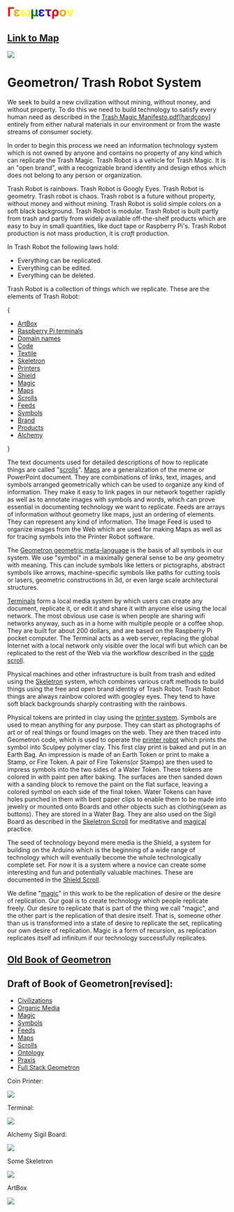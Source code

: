 # <span style = "color:red">Γ</span><span style = "color:orange">ε</span><span style = "color:yellow">ω</span><span style = "color:green">μ</span><span style = "color:blue">ε</span><span style = "color:purple">τ</span><span style = "color:red">ρ</span><span style = "color:orange">ο</span><span style = "color:yellow">ν</span>

## [Link to Map](maps/home)

![](https://i.imgur.com/niV3C7n.jpg)

# Geometron/ Trash Robot System

We seek to build a new civilization without mining, without money, and without property.  To do this we need to build technology to satisfy every human need as described in the [Trash Magic Manifesto.pdf](https://lafelabs.github.io/Trash_Magic_Manifesto.pdf)[[hardcopy](https://www.lulu.com/en/us/shop/lafe-spietz/trash-magic-manifesto-and-action-coloring-book-revision-1/paperback/product-1km4deev.html)] entirely from either natural materials in our environment or from the waste streams of consumer society.

In order to begin this process we need an information technology system which is not owned by anyone and contains no property of any kind which can replicate the Trash Magic.  Trash Robot is a vehicle for Trash Magic. It is an "open brand", with a recognizable brand identity and design ethos which does not belong to any person or organization. 

Trash Robot is rainbows. Trash Robot is Googly Eyes. Trash Robot is geometry.  Trash robot is chaos.  Trash robot is a future without property, without money and without mining. Trash Robot is solid simple colors on a soft black background. Trash Robot is modular. Trash Robot is built partly from trash and partly from widely available off-the-shelf products which are easy to buy in small quantities, like duct tape or Raspberry Pi's.  Trash Robot production is not mass production, it is *craft* production.  

In Trash Robot the following laws hold:

- Everything can be replicated. 
- Everything can be edited.  
- Everything can be deleted. 

Trash Robot is a collection of things which we replicate. These are the elements of Trash Robot:

{

- [ArtBox](scrolls/box.md)
- [Raspberry Pi terminals](scrolls/terminal.md)
- [Domain names](scrolls/domains.md)
- [Code](scrolls/code.md)
- [Textile](scrolls/textile.md)
- [Skeletron](scrolls/skeletron.md)
- [Printers](scrolls/printer.md)
- [Shield](scrolls/shield.md)
- [Magic](scrolls/magic.md)
- [Maps](scrolls/maps.md)
- [Scrolls](scrolls/scrolls.md)
- [Feeds](scrolls/feeds.md)
- [Symbols](scrolls/geometron.md)
- [Brand](scrolls/brand.md)
- [Products](scrolls/products.md)
- [Alchemy](scrolls/alchemy.md)

}

The text documents used for detailed descriptions of how to replicate things are called "[scrolls](scrolls/scrolls.md)".  [Maps](scrolls/maps.md) are a generalization of the meme or PowerPoint document.  They are combinations of links, text, images, and symbols arranged geometrically which can be used to organize any kind of information. They make it easy to link pages in our network together rapidly as well as to annotate images with symbols and words, which can prove essential in documenting technology we want to replicate.  Feeds are arrays of information without geometry like maps, just an ordering of elements.  They can represent any kind of information. The Image Feed is used to organize images from the Web which are used for making Maps as well as for tracing symbols into the Printer Robot software.

The [Geometron geometric meta-language](scrolls/geometron.md) is the basis of all symbols in our system. We use "symbol" in a maximally general sense to be *any* geometry with meaning.  This can include symbols like letters or pictographs, abstract symbols like arrows, machine-specific symbols like paths for cutting tools or lasers, geometric constructions in 3d, or even large scale architectural structures.  

[Terminals](scrolls/terminal.md) form a local media system by which users can create any document, replicate it, or edit it and share it with anyone else using the local network.  The most obvious use case is when people are sharing wifi networks anyway, such as in a home with multiple people or a coffee shop.  They are built for about 200 dollars, and are based on the Raspberry Pi pocket computer.  The Terminal acts as a web server, replacing the global Internet with a local network only visible over the local wifi but which can be replicated to the rest of the Web via the workflow described in the [code scroll](scrolls/code.md).

Physical machines and other infrastructure is built from trash and edited using the [Skeletron](scrolls/skeletron.md) system, which combines various craft methods to build things using the free and open brand identity of Trash Robot.  Trash Robot things are always rainbow colored with googley eyes.  They tend to have soft black backgrounds sharply contrasting with the rainbows.

Physical tokens are printed in clay using the [printer system](scrolls/printer.md).  Symbols are used to mean anything for any purpose. They can start as photographs of art or of real things or found images on the web.  They are then traced into Geometron code, which is used to operate the [printer robot](maps/printer) which prints the symbol into Sculpey polymer clay.  This first clay print is baked and put in an Earth Bag.  An impression is made of an Earth Token  or print to make a Stamp, or Fire Token.  A pair of Fire Tokens(or Stamps) are then used to impress symbols into the two sides of a Water Token.  These tokens are colored in with paint pen after baking.  The surfaces are then sanded down with a sanding block to remove the paint on the flat surface, leaving a colored symbol on each side of the final token.  Water Tokens can have holes punched in them with bent paper clips to enable them to be made into jewelry or mounted onto Boards and other objects such as clothing(sewn as buttons).  They are stored in a Water Bag.  They are also used on the Sigil Board as described in the [Skeletron Scroll](scrolls/skeletron.md) for meditative and [magical](scrolls/magic.md) practice.

The seed of technology beyond mere media is the Shield, a system for building on the Arduino which is the beginning of a wide range of technology which will eventually become the whole technologically complete set. For now it is a system where a novice can create some interesting and fun and potentially valuable machines.  These are documented in the [Shield Scroll](scrolls/shield.md).

We define "[magic](scrolls/magic.md)" in this work to be the replication of desire or the desire of replication. Our goal is to create technology which people replicate freely.  Our desire to replicate that is part of the thing we call "magic", and the other part is the replication of that desire itself. That is, someone other than us is transformed into a state of desire to replicate the set, replicating our own desire of replication. Magic is a form of recursion, as replication replicates itself ad infinitum if our technology successfully replicates.

## [Old Book of Geometron](https://lafelabs.github.io/book_of_geometron.html)

## Draft of Book of Geometron[revised]:

 - [Civilizations](scrolls/civilizations.md)
 - [Organic Media](scrolls/organicmedia.md)
 - [Magic](scrolls/magic.md)
 - [Symbols](scrolls/symbols.md)
 - [Feeds](scrolls/feeds.md)
 - [Maps](scrolls/maps.md)
 - [Scrolls](scrolls/scrolls.md)
 - [Ontology](scrolls/ontology.md)
 - [Praxis](scrolls/praxis.md)
 - [Full Stack Geometron](scrolls/fullstack.md)


Coin Printer:

![](https://i.imgur.com/tz8x0hY.jpg)

Terminal:

![](https://i.imgur.com/53xD1Yv.jpg)

Alchemy Sigil Board:

![](https://i.imgur.com/Se6eZr0.jpg)

Some Skeletron 

![](https://i.imgur.com/Qg40z9U.png)

ArtBox

![](https://i.imgur.com/qHFkNbg.jpg)

